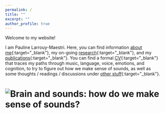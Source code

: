 ```yaml
---
permalink: /
title: ""
excerpt: ""
author_profile: true
---
```



Welcome to my website!

I am Pauline Larrouy-Maestri. Here, you can find information [about me](https://pauline-lm.github.io/about/){:target="_blank"}, my on-going [research](https://pauline-lm.github.io/research/){:target="_blank"}, and my [publications](https://pauline-lm.github.io/publications/){:target="_blank"}. You can find a formal [CV](https://pauline-lm.github.io/cv/){:target="_blank"} that traces my paths through  music, language, voice, emotions, and cognition, to try to figure out how we make sense of sounds, as well as some thoughts / readings / discussions under [other stuff](https://pauline-lm.github.io/other/){:target="_blank"}.


# ![Brain and sounds: how do we make sense of sounds?](https://pauline-lm.github.io/images/PLM_image.png)  

